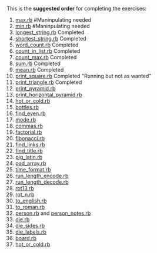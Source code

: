 This is the **suggested order** for completing the exercises:

1. [max.rb](max.rb) #Maninpulating needed
1. [min.rb](min.rb) #Maninpulating needed
1. [longest_string.rb](longest_string.rb) Completed
1. [shortest_string.rb](shortest_string.rb) Completed
1. [word_count.rb](word_count.rb) Completed
1. [count_in_list.rb](count_in_list.rb) Completed
1. [count_max.rb](count_max.rb) Completed
1. [sum.rb](sum.rb) Completed
1. [mean.rb](mean.rb) Completed
1. [print_square.rb](print_square.rb) Completed "Running but not as wanted"
1. [print_triangle.rb](print_triangle.rb) Completed
1. [print_pyramid.rb](print_pyramid.rb)
1. [print_horizontal_pyramid.rb](print_horizontal_pyramid.rb)
1. [hot_or_cold.rb](hot_or_cold.rb)
1. [bottles.rb](bottles.rb)
1. [find_even.rb](find_even.rb)
1. [mode.rb](mode.rb)
1. [commas.rb](commas.rb)
1. [factorial.rb](factorial.rb)
1. [fibonacci.rb](fibonacci.rb)
1. [find_links.rb](find_links.rb)
1. [find_title.rb](find_title.rb)
1. [pig_latin.rb](pig_latin.rb)
1. [pad_array.rb](pad_array.rb)
1. [time_format.rb](time_format.rb)
1. [run_length_encode.rb](run_length_encode.rb)
1. [run_length_decode.rb](run_length_decode.rb)
1. [rot13.rb](rot13.rb)
1. [rot_n.rb](rot_n.rb)
1. [to_english.rb](to_english.rb)
1. [to_roman.rb](to_roman.rb)
1. [person.rb](person.rb) and [person_notes.rb](person_notes.rb)
1. [die.rb](die.rb)
1. [die_sides.rb](die_sides.rb)
1. [die_labels.rb](die_labels.rb)
1. [board.rb](board.rb)
1. [hot_or_cold.rb](hot_or_cold.rb)
